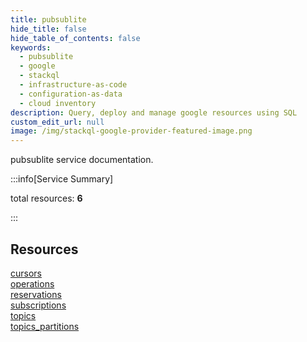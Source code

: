 ```yaml
---
title: pubsublite
hide_title: false
hide_table_of_contents: false
keywords:
  - pubsublite
  - google
  - stackql
  - infrastructure-as-code
  - configuration-as-data
  - cloud inventory
description: Query, deploy and manage google resources using SQL
custom_edit_url: null
image: /img/stackql-google-provider-featured-image.png
---
```


pubsublite service documentation.

:::info[Service Summary]

total resources: __6__  

:::

## Resources
<div class="row">
<div class="providerDocColumn">
<a href="/pubsublite/cursors/">cursors</a><br />
<a href="/pubsublite/operations/">operations</a><br />
<a href="/pubsublite/reservations/">reservations</a>
</div>
<div class="providerDocColumn">
<a href="/pubsublite/subscriptions/">subscriptions</a><br />
<a href="/pubsublite/topics/">topics</a><br />
<a href="/pubsublite/topics_partitions/">topics_partitions</a>
</div>
</div>